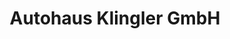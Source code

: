 ---
title: "Autohaus Klingler GmbH"
url: /strass-in-steiermark/autohaus-klingler-gmbh/
shop: Autohaus
---